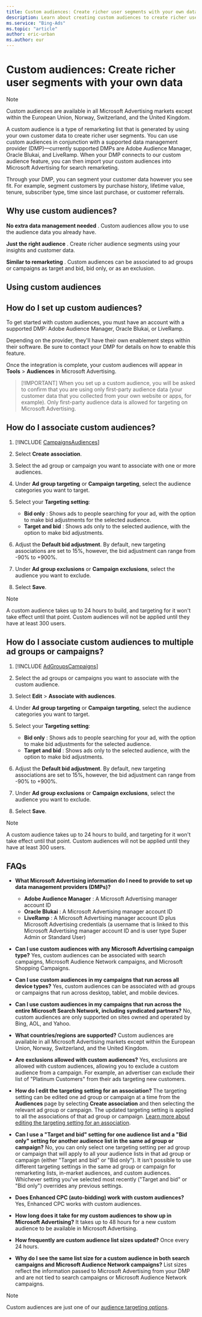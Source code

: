 ```yaml
---
title: Custom audiences: Create richer user segments with your own data
description: Learn about creating custom audiences to create richer user segments.
ms.service: "Bing-Ads"
ms.topic: "article"
author: eric-urban
ms.author: eur
---
```


# Custom audiences: Create richer user segments with your own data

> [!NOTE]
> Custom audiences are available in all Microsoft Advertising markets except within the European Union, Norway, Switzerland, and the United Kingdom.

A custom audience is a type of remarketing list that is generated by using your own customer data to create richer user segments. You can use custom audiences in conjunction with a supported data management provider (DMP)—currently supported DMPs are Adobe Audience Manager, Oracle Blukai, and LiveRamp. When your DMP connects to our custom audience feature, you can then import your custom audiences into Microsoft Advertising for search remarketing.

Through your DMP, you can segment your customer data however you see fit. For example, segment customers by purchase history, lifetime value, tenure, subscriber type, time since last purchase, or customer referrals.

## Why use custom audiences?

**No extra data management needed** . Custom audiences allow you to use the audience data you already have.

**Just the right audience** . Create richer audience segments using your insights and customer data.

**Similar to remarketing** . Custom audiences can be associated to ad groups or campaigns as target and bid, bid only, or as an exclusion.

## Using custom audiences

## How do I set up custom audiences?
To get started with custom audiences, you must have an account with a supported DMP: Adobe Audience Manager, Oracle Blukai, or LiveRamp.

Depending on the provider, they'll have their own enablement steps within their software.  Be sure to contact your DMP for details on how to enable this feature.

Once the integration is complete, your custom audiences will appear in **Tools** > **Audiences** in Microsoft Advertising.
> 
> [!IMPORTANT]
> When you set up a custom audience, you will be asked to confirm that you are using only first-party audience data (your customer data that you collected from your own website or apps, for example). Only first-party audience data is allowed for targeting on Microsoft Advertising.

## How do I associate custom audiences?
1. [!INCLUDE [CampaignsAudiences](./includes/CampaignsAudiences.md)]
1. Select **Create association**.
1. Select the ad group or campaign you want to associate with one or more audiences.
1. Under **Ad group targeting** or **Campaign targeting**, select the audience categories you want to target.
1. Select your **Targeting setting**:
   - **Bid only** : Shows ads to people searching for your ad, with the option to make bid adjustments for the selected audience.
   - **Target and bid** : Shows ads only to the selected audience, with the option to make bid adjustments.

1. Adjust the **Default bid adjustment**. By default, new targeting associations are set to 15%, however, the bid adjustment can range from -90% to +900%.
1. Under **Ad group exclusions** or **Campaign exclusions**, select the audience you want to exclude.
1. Select **Save**.

> [!NOTE]
> A custom audience takes up to 24 hours to build, and targeting for it won't take effect until that point.
> Custom audiences will not be applied until they have at least 300 users.

## How do I associate custom audiences to multiple ad groups or campaigns?
1. [!INCLUDE [AdGroupsCampaigns](./includes/AdGroupsCampaigns.md)]
1. Select the ad groups or campaigns you want to associate with the custom audience.
1. Select **Edit** > **Associate with audiences**.
1. Under **Ad group targeting** or **Campaign targeting**, select the audience categories you want to target.
1. Select your **Targeting setting**:
   - **Bid only** : Shows ads to people searching for your ad, with the option to make bid adjustments for the selected audience.
   - **Target and bid** : Shows ads only to the selected audience, with the option to make bid adjustments.

1. Adjust the **Default bid adjustment**. By default, new targeting associations are set to 15%, however, the bid adjustment can range from -90% to +900%.
1. Under **Ad group exclusions** or **Campaign exclusions**, select the audience you want to exclude.
1. Select **Save**.

> [!NOTE]
> A custom audience takes up to 24 hours to build, and targeting for it won't take effect until that point.
> Custom audiences will not be applied until they have at least 300 users.

## FAQs
- **What Microsoft Advertising information do I need to provide to set up data management providers (DMPs)?**              
   - **Adobe Audience Manager** : A Microsoft Advertising manager account ID
   - **Oracle Blukai** : A Microsoft Advertising manager account ID
   - **LiveRamp** : A Microsoft Advertising manager account ID plus Microsoft Advertising credentials (a username that is linked to this Microsoft Advertising manager account ID and is user type Super Admin or Standard User)

- **Can I use custom audiences with any Microsoft Advertising campaign type?**                          Yes, custom audiences can be associated with search campaigns, Microsoft Audience Network campaigns, and Microsoft Shopping Campaigns.
- **Can I use custom audiences in my campaigns that run across all device types?**                        Yes, custom audiences can be associated with ad groups or campaigns that run across desktop, tablet, and mobile devices.
- **Can I use custom audiences in my campaigns that run across the entire Microsoft Search Network, including syndicated partners?**                          No, custom audiences are only supported on sites owned and operated by Bing, AOL, and Yahoo.
- **What countries/regions are supported?** 			 			Custom audiences are available in all Microsoft Advertising markets except within the European Union, Norway, Switzerland, and the United Kingdom.
- **Are exclusions allowed with custom audiences?**                          Yes, exclusions are allowed with custom audiences, allowing you to exclude a custom audience from a campaign. For example, an advertiser can exclude their list of "Platinum Customers" from their ads targeting new customers.
- **How do I edit the targeting setting for an association?**                          The targeting setting can be edited one ad group or campaign at a time from the **Audiences** page by selecting **Create association** and then selecting the relevant ad group or campaign. The updated targeting setting is applied to all the associations of that ad group or campaign. [Learn more about editing the targeting setting for an association](./hlp_BA_CONC_Audiences_TargetSettings.md).
- **Can I use a "Target and bid" setting for one audience list and a "Bid only" setting for another audience list in the same ad group or campaign?**              			No, you can only select one targeting setting per ad group or campaign that will apply to all your audience lists in that ad group or campaign (either "Target and bid" or "Bid only"). It isn't possible to use different targeting settings in the same ad group or campaign for remarketing lists, in-market audiences, and custom audiences. Whichever setting you've selected most recently ("Target and bid" or "Bid only") overrides any previous settings.
- **Does Enhanced CPC (auto-bidding) work with custom audiences?**              			Yes, Enhanced CPC works with custom audiences.
- **How long does it take for my custom audiences to show up in Microsoft Advertising?**                          It takes up to 48 hours for a new custom audience to be available in Microsoft Advertising.
- **How frequently are custom audience list sizes updated?**                          Once every 24 hours.
- **Why do I see the same list size for a custom audience in both search campaigns and Microsoft Audience Network campaigns?**                          List sizes reflect the information passed to Microsoft Advertising from your DMP and are not tied to search campaigns or Microsoft Audience Network campaigns.

 
> [!NOTE]
> Custom audiences are just one of our [audience targeting options](./hlp_BA_CONC_Audiences_Options.md).


